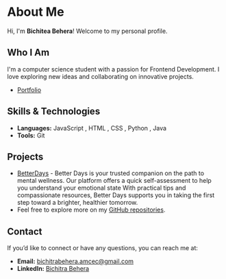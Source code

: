 # About Me

Hi, I'm **Bichitea Behera**! Welcome to my personal profile.

## Who I Am

I'm a computer science student with a passion for Frontend Development. I love exploring new ideas and collaborating on innovative projects.
- [Portfolio](https://portfolio-bichitra.vercel.app/)

## Skills & Technologies

- **Languages:** JavaScript , HTML , CSS , Python , Java 
- **Tools:** Git

## Projects

- [BetterDays](https://depression-test-fawn.vercel.app/) - Better Days is your trusted companion on the path to mental wellness. Our platform offers a quick self-assessment to help you understand your emotional state With practical tips and compassionate resources, Better Days supports you in taking the first step toward a brighter, healthier tomorrow.
- Feel free to explore more on my [GitHub repositories](https://github.com/bichitrabehera).

## Contact

If you’d like to connect or have any questions, you can reach me at:
- **Email:** bichitrabehera.amcec@gmail.com
- **LinkedIn:** [Bichitra Behera](https://www.linkedin.com/in/bichitra-behera-99b189291?utm_source=share&utm_campaign=share_via&utm_content=profile&utm_medium=android_app)

